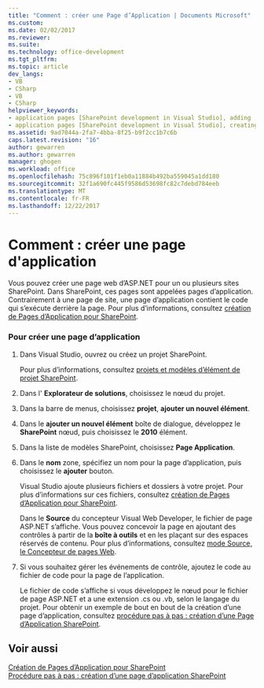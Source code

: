 ```yaml
---
title: "Comment : créer une Page d’Application | Documents Microsoft"
ms.custom: 
ms.date: 02/02/2017
ms.reviewer: 
ms.suite: 
ms.technology: office-development
ms.tgt_pltfrm: 
ms.topic: article
dev_langs:
- VB
- CSharp
- VB
- CSharp
helpviewer_keywords:
- application pages [SharePoint development in Visual Studio], adding
- application pages [SharePoint development in Visual Studio], creating
ms.assetid: 9ad7044a-2fa7-4bba-8f25-b9f2cc1b7c6b
caps.latest.revision: "16"
author: gewarren
ms.author: gewarren
manager: ghogen
ms.workload: office
ms.openlocfilehash: 75c896f101f1eb0a11884b492ba559045a1dd180
ms.sourcegitcommit: 32f1a690fc445f9586d53698fc82c7debd784eeb
ms.translationtype: MT
ms.contentlocale: fr-FR
ms.lasthandoff: 12/22/2017
---
```

# <a name="how-to-create-an-application-page"></a>Comment : créer une page d'application
  Vous pouvez créer une page web d’ASP.NET pour un ou plusieurs sites SharePoint. Dans SharePoint, ces pages sont appelées pages d’application. Contrairement à une page de site, une page d’application contient le code qui s’exécute derrière la page. Pour plus d’informations, consultez [création de Pages d’Application pour SharePoint](../sharepoint/creating-application-pages-for-sharepoint.md).  
  
### <a name="to-create-an-application-page"></a>Pour créer une page d’application  
  
1.  Dans Visual Studio, ouvrez ou créez un projet SharePoint.  
  
     Pour plus d’informations, consultez [projets et modèles d’élément de projet SharePoint](../sharepoint/sharepoint-project-and-project-item-templates.md).  
  
2.  Dans l' **Explorateur de solutions**, choisissez le nœud du projet.  
  
3.  Dans la barre de menus, choisissez **projet**, **ajouter un nouvel élément**.  
  
4.  Dans le **ajouter un nouvel élément** boîte de dialogue, développez le **SharePoint** nœud, puis choisissez le **2010** élément.  
  
5.  Dans la liste de modèles SharePoint, choisissez **Page Application**.  
  
6.  Dans le **nom** zone, spécifiez un nom pour la page d’application, puis choisissez le **ajouter** bouton.  
  
     Visual Studio ajoute plusieurs fichiers et dossiers à votre projet. Pour plus d’informations sur ces fichiers, consultez [création de Pages d’Application pour SharePoint](../sharepoint/creating-application-pages-for-sharepoint.md).  
  
     Dans le **Source** du concepteur Visual Web Developer, le fichier de page ASP.NET s’affiche. Vous pouvez concevoir la page en ajoutant des contrôles à partir de la **boîte à outils** et en les plaçant sur des espaces réservés de contenu. Pour plus d’informations, consultez [mode Source, le Concepteur de pages Web](http://msdn.microsoft.com/en-us/5911396b-fe51-4150-9ff1-b085f812862f).  
  
7.  Si vous souhaitez gérer les événements de contrôle, ajoutez le code au fichier de code pour la page de l’application.  
  
     Le fichier de code s’affiche si vous développez le nœud pour le fichier de page ASP.NET et a une extension .cs ou .vb, selon le langage du projet. Pour obtenir un exemple de bout en bout de la création d’une page d’application, consultez [procédure pas à pas : création d’une Page d’Application SharePoint](../sharepoint/walkthrough-creating-a-sharepoint-application-page.md).  
  
## <a name="see-also"></a>Voir aussi  
 [Création de Pages d’Application pour SharePoint](../sharepoint/creating-application-pages-for-sharepoint.md)   
 [Procédure pas à pas : création d’une page d’application SharePoint](../sharepoint/walkthrough-creating-a-sharepoint-application-page.md)  
  
  